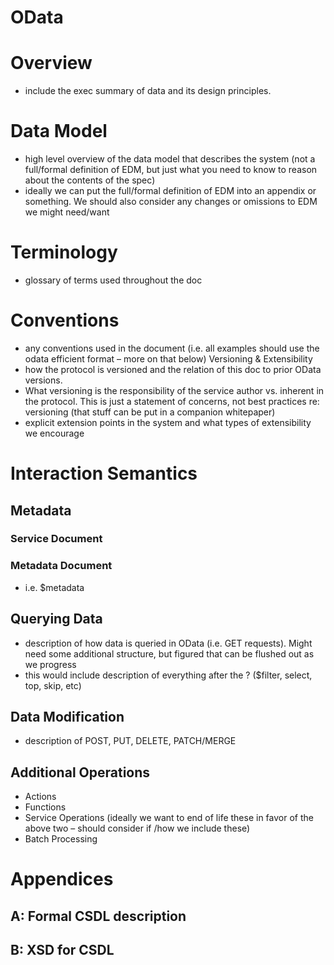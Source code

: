 ﻿# OData #

# Overview #

- include the exec summary of data and its design principles.

# Data Model #

- high level overview of the data model that describes the system (not a full/formal definition of EDM, but just what you need to know to reason about the contents of the spec)
- ideally we can put the full/formal definition of EDM into an appendix or something.  We should also consider any changes or omissions to EDM we might need/want

# Terminology #

- glossary of terms used throughout the doc

# Conventions #

- any conventions used in the document (i.e. all examples should use the odata efficient format – more on that below)
Versioning & Extensibility
 - how the protocol is versioned and the relation of this doc to prior OData versions.
- What versioning is the responsibility of the service author  vs. inherent in the protocol.  This is just a statement of concerns, not best practices re: versioning (that stuff can be put in a companion whitepaper)
- explicit extension points in the system and what types of extensibility we encourage

# Interaction Semantics #

## Metadata ##

### Service Document ###

### Metadata Document ###

- i.e. $metadata

## Querying Data ##

- description of how data is queried in OData (i.e. GET requests).  Might need some additional structure, but figured that can be flushed out as we progress
- this would include description of everything after the ? ($filter, select, top, skip, etc)

## Data Modification ##

- description of POST, PUT, DELETE, PATCH/MERGE 

## Additional Operations  ##

- Actions 
- Functions
- Service Operations (ideally we want to end of life these in favor of the above two – should consider if /how we include these)
- Batch Processing

# Appendices #

## A: Formal CSDL description ##

## B: XSD for CSDL ##
